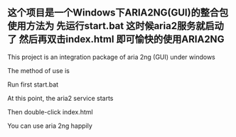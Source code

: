 这个项目是一个Windows下ARIA2NG(GUI)的整合包
使用方法为
先运行start.bat
这时候aria2服务就启动了
然后再双击index.html
即可愉快的使用ARIA2NG
------------------------------------
This project is an integration package of aria 2ng (GUI) under windows

The method of use is

Run first start.bat

At this point, the aria2 service starts

Then double-click index.html

You can use aria 2ng happily
